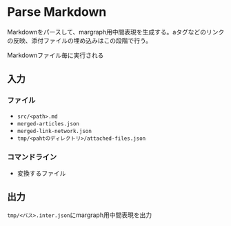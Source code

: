 # Parse Markdown

Markdownをパースして、margraph用中間表現を生成する。aタグなどのリンクの反映、添付ファイルの埋め込みはこの段階で行う。

Markdownファイル毎に実行される

## 入力

### ファイル

- `src/<path>.md`
- `merged-articles.json`
- `merged-link-network.json`
- `tmp/<pahtのディレクトリ>/attached-files.json`

### コマンドライン

- 変換するファイル

## 出力

`tmp/<パス>.inter.json`にmargraph用中間表現を出力
